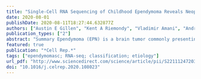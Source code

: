 ```yaml
---
title: "Single-Cell RNA Sequencing of Childhood Ependymoma Reveals Neoplastic Cell Subpopulations That Impact Molecular Classification and Etiology"
date: 2020-08-01
publishDate: 2020-08-11T18:27:44.632877Z
authors: ["Austin E Gillen", "Kent A Riemondy", "Vladimir Amani", "Andrea M Griesinger", "Ahmed Gilani", "Sujatha Venkataraman", "Krishna Madhavan", "Eric Prince", "Bridget Sanford", "Todd C Hankinson", "Michael H Handler", "Rajeev Vibhakar", "Ken L Jones", "Siddhartha Mitra", "Jay R Hesselberth", "Nicholas K Foreman", "Andrew M Donson"]
publication_types: ["2"]
abstract: "Summary Ependymoma (EPN) is a brain tumor commonly presenting in childhood that remains fatal in most children. Intra-tumoral cellular heterogeneity in bulk-tumor samples significantly confounds our understanding of EPN biology, impeding development of effective therapy. We, therefore, use single-cell RNA sequencing, histology, and deconvolution to catalog cellular heterogeneity of the major childhood EPN subgroups. Analysis of PFA subgroup EPN reveals evidence of an undifferentiated progenitor subpopulation that either differentiates into subpopulations with ependymal cell characteristics or transitions into a mesenchymal subpopulation. Histological analysis reveals that progenitor and mesenchymal subpopulations co-localize in peri-necrotic zones. In conflict with current classification paradigms, relative PFA subpopulation proportions are shown to determine bulk-tumor-assigned subgroups. We provide an interactive online resource that facilitates exploration of the EPN single-cell dataset. This atlas of EPN cellular heterogeneity increases understanding of EPN biology."
featured: true 
publication: "*Cell Rep.*"
tags: ["ependymomasc; RNA-seq; classification; etiology"]
url_pdf: "http://www.sciencedirect.com/science/article/pii/S2211124720310081"
doi: "10.1016/j.celrep.2020.108023"
---
```


